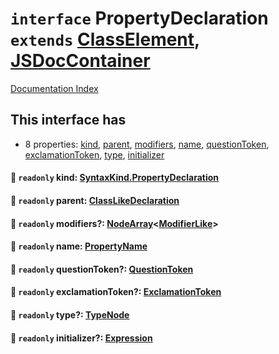 # `interface` PropertyDeclaration `extends` [ClassElement](../interface.ClassElement/README.md), [JSDocContainer](../interface.JSDocContainer/README.md)

[Documentation Index](../README.md)

## This interface has

- 8 properties:
[kind](#-readonly-kind-syntaxkindpropertydeclaration),
[parent](#-readonly-parent-classlikedeclaration),
[modifiers](#-readonly-modifiers-nodearraymodifierlike),
[name](#-readonly-name-propertyname),
[questionToken](#-readonly-questiontoken-questiontoken),
[exclamationToken](#-readonly-exclamationtoken-exclamationtoken),
[type](#-readonly-type-typenode),
[initializer](#-readonly-initializer-expression)


#### 📄 `readonly` kind: [SyntaxKind.PropertyDeclaration](../enum.SyntaxKind/README.md#propertydeclaration--172)



#### 📄 `readonly` parent: [ClassLikeDeclaration](../type.ClassLikeDeclaration/README.md)



#### 📄 `readonly` modifiers?: [NodeArray](../interface.NodeArray/README.md)\<[ModifierLike](../type.ModifierLike/README.md)>



#### 📄 `readonly` name: [PropertyName](../type.PropertyName/README.md)



#### 📄 `readonly` questionToken?: [QuestionToken](../type.QuestionToken/README.md)



#### 📄 `readonly` exclamationToken?: [ExclamationToken](../type.ExclamationToken/README.md)



#### 📄 `readonly` type?: [TypeNode](../interface.TypeNode/README.md)



#### 📄 `readonly` initializer?: [Expression](../interface.Expression/README.md)



